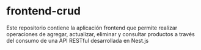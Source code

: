 # frontend-crud
Este repositorio contiene la aplicación frontend que permite realizar operaciones de agregar, actualizar, eliminar y consultar productos a través del consumo de una API RESTful desarrollada en Nest.js 
